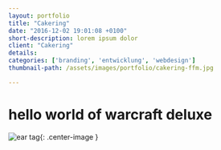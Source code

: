 ```yaml
---
layout: portfolio
title: "Cakering"
date: "2016-12-02 19:01:08 +0100"
short-description: lorem ipsum dolor
client: "Cakering"
details:
categories: ['branding', 'entwicklung', 'webdesign']
thumbnail-path: /assets/images/portfolio/cakering-ffm.jpg

---
```

# hello world of warcraft deluxe

![ear tag](/assets/members/images/snoop-bg.jpg){: .center-image }
